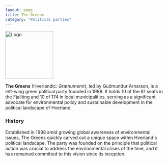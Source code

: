 ```yaml
---
layout: page
title: The Greens
category: "Political parties"
---
```


<div style="text-align: left;">
  <img src="{{ site.baseurl }}/assets/img/greens.svg" alt="Logo" style="height: 150px;">
</div>

**The Greens** (Hverlandic: *Grænumenn*), led by Guðmundur Arnarson, is a left-wing green political party founded in 1988. It holds 10 of the 81 seats in the Fjallting and 10 of 174 in local municipalities, serving as a significant advocate for environmental policy and sustainable development in the political landscape of Hverland. 

### History
Established in 1988 amid growing global awareness of environmental issues, The Greens quickly carved out a unique space within Hverland's political landscape. The party was founded on the principle that political action was crucial to address the environmental crises of the time, and it has remained committed to this vision since its inception. 